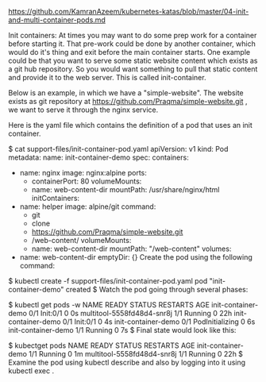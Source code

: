 https://github.com/KamranAzeem/kubernetes-katas/blob/master/04-init-and-multi-container-pods.md

Init containers:
At times you may want to do some prep work for a container before starting it. That pre-work could be done by another container, which would do it's thing and exit before the main container starts. One example could be that you want to serve some static website content which exists as a git hub repository. So you would want something to pull that static content and provide it to the web server. This is called init-container.

Below is an example, in which we have a "simple-website". The website exists as git repository at https://github.com/Praqma/simple-website.git , we want to serve it through the nginx service.

Here is the yaml file which contains the definition of a pod that uses an init container.

$ cat support-files/init-container-pod.yaml
apiVersion: v1
kind: Pod
metadata:
  name: init-container-demo
spec:
  containers:
  - name: nginx
    image: nginx:alpine
    ports:
    - containerPort: 80
    volumeMounts:
    - name: web-content-dir
      mountPath: /usr/share/nginx/html
  initContainers:
  - name: helper
    image: alpine/git
    command:
    - git 
    - clone
    - https://github.com/Praqma/simple-website.git
    - /web-content/
    volumeMounts:
    - name: web-content-dir
      mountPath: "/web-content"
  volumes:
  - name: web-content-dir
    emptyDir: {}
Create the pod using the following command:

$ kubectl create -f support-files/init-container-pod.yaml 
pod "init-container-demo" created
$ 
Watch the pod going through several phases:

$ kubectl get pods -w
NAME                         READY     STATUS     RESTARTS   AGE
init-container-demo          0/1       Init:0/1   0          0s
multitool-5558fd48d4-snr8j   1/1       Running    0          22h
init-container-demo   0/1       Init:0/1   0         4s
init-container-demo   0/1       PodInitializing   0         6s
init-container-demo   1/1       Running   0         7s
$ 
Final state would look like this:

$ kubectget pods 
NAME                         READY     STATUS    RESTARTS   AGE
init-container-demo          1/1       Running   0          1m
multitool-5558fd48d4-snr8j   1/1       Running   0          22h
$ 
Examine the pod using kubectl describe and also by logging into it using kubectl exec .
